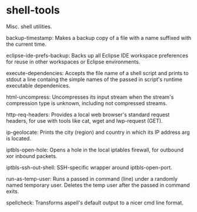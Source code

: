 # shell-tools
Misc. shell utilities.

backup-timestamp: Makes a backup copy of a file with a name suffixed with the
                  current time.

eclipse-ide-prefs-backup: Backs up all Eclipse IDE workspace preferences for
                          reuse in other workspaces or Eclipse environments.

execute-dependencies: Accepts the file name of a shell script and prints to
                      stdout a line containg the simple names of the passed
                      in script's runtime executable dependenices.

html-uncompress: Uncompresses its input stream when the stream's compression
                 type is unknown, including not compressed streams.

http-req-headers: Provides a local web browser's standard request headers, for
                  use with tools like cat, wget and lwp-request (GET).

ip-geolocate: Prints the city (region) and country in which its IP address arg
              is located.

iptbls-open-hole: Opens a hole in the local iptables firewall, for outbound
                  xor inbound packets.

iptbls-ssh-out-shell: SSH-specific wrapper around iptbls-open-port.

run-as-temp-user: Runs a passed in command (line) under a randomly named
                  temporary user. Deletes the temp user after the passed in
                  command exits.

spellcheck: Transforms aspell's default output to a nicer cmd line format.

